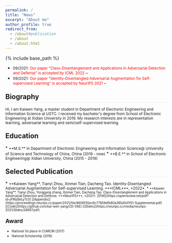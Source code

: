 ```yaml
---
permalink: /
title: "News"
excerpt: "About me"
author_profile: true
redirect_from: 
  - /about#publication
  - /about
  - /about.html
---
```

<style>
.page__content p {
    margin: 0 0 0em;
}
p{
    /*margin: 0;*/
    /*padding: -30;*/
    /*line-height: 15px;*/
}
a{
	color:#7c1313;
}
ul{
    /*margin: 0;*/
    /*padding: -30;*/
    line-height: 15px;
    margin-block-start: 0em;
    margin-block-end: 0em;
}
ul li, ol li {
    margin-bottom: 0.em;
}
h1, h2, h3, h4, h5, h6 {
	padding-bottom: 0.2em;
	margin: 1em 0 0.5em;
	border-bottom: 2px solid #f2f3f3;
}
</style>
{% include base_path %} 
* <small>09/2021:</small> <small style="color:red">Our paper "Class-Disentanglement and Applications in Adversarial Detection and Defense" is accepted by ICML 2022 ~</small> 
* <small>09/2021:</small> <small style="color:red">Our paper "Identity-Disentangled Adversarial Augmentation for Self-supervised Learning" is accepted by NeurIPS 2021 ~</small> 
<h2 id="biography"> Biography</h2>  

<small> Hi, I am Kaiwen Yang, a master student in Department of Electronic Engineering and Information Science at USTC. I received my bachelor's degree from School of Electronic Engineering at Xidian University in 2019. My research interests are in representation learning, adversarial learning and semi/self-supervised learning.</small>

<h2 id="education"> Education</h2>  
* <small>**M.S.** in Department of Electronic Engineering and Information Science@
    University of Science and Technology of China, China (2019 - now)</small>  
* <small>**B.E.** in School of Electronic Engineering@
   Xidian University, China (2015 - 2019)</small> 


<h2 id="publication">Selected Publication</h2> 
* <small>**Kaiwen Yang**, Tianyi Zhou, Xinmei Tian, Dacheng Tao. Identity-Disentangled Adversarial Augmentation for Self-supervised Learning. ***ICML***, *2022*.
* <small>**Kaiwen Yang**, Tianyi Zhou, Yonggang zhang, Xinmei Tian, Dacheng Tao. Class-Disentanglement and Applications in Adversarial Detection and Defense. ***NeurIPS***, *2021*. [[Pdf]](https://openreview.net/pdf?id=jFMzBeLyTc0) [[Appendix]](https://proceedings.neurips.cc/paper/2021/file/8606f35ec6c77858dfb80a385d0d1151-Supplemental.pdf) [[Code]](https://github.com/kai-wen-yang/CD-VAE) [[Slides]](https://neurips.cc/media/neurips-2021/Slides/26667.pdf) </small>
	
<h2 id="award"> Award</h2> 

* <small>National 1st place in CUMCM (2017) </small>
* <small>National Scholarship (2016) </small>

<script type='text/javascript' id='clustrmaps' src='//cdn.clustrmaps.com/map_v2.js?cl=ffffff&w=100&t=n&d=HbVX3egvi54ZREtzaPFgjN0cJebFsDjwXflmtsApCQI'></script>
